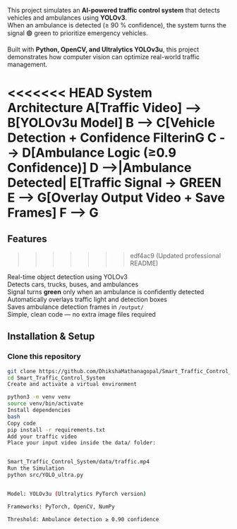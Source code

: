 
This project simulates an **AI-powered traffic control system** that detects vehicles and ambulances using **YOLOv3**.  
When an ambulance is detected (≥ 90 % confidence), the system turns the signal 🟢 green to prioritize emergency vehicles.  

Built with **Python, OpenCV, and Ultralytics YOLOv3u**, this project demonstrates how computer vision can optimize real-world traffic management.  

<<<<<<< HEAD
System Architecture
A[Traffic Video] --> B[YOLOv3u Model]
B --> C[Vehicle Detection + Confidence FilterinG
C --> D[Ambulance Logic (≥0.9 Confidence)]
D -->|Ambulance Detected| E[Traffic Signal -> GREEN
E --> G[Overlay Output Video + Save Frames]
F --> G
=======
## Features
>>>>>>> edf4ac9 (Updated professional README)

Real-time object detection using YOLOv3  
Detects cars, trucks, buses, and ambulances  
Signal turns **green** only when an ambulance is confidently detected  
Automatically overlays traffic light and detection boxes  
Saves ambulance detection frames in `/output/`  
Simple, clean code — no extra image files required  

## Installation & Setup

### Clone this repository
```bash
git clone https://github.com/DhikshaMathanagopal/Smart_Traffic_Control_System.git
cd Smart_Traffic_Control_System
Create and activate a virtual environment

python3 -m venv venv
source venv/bin/activate    
Install dependencies
bash
Copy code
pip install -r requirements.txt
Add your traffic video
Place your input video inside the data/ folder:


Smart_Traffic_Control_System/data/traffic.mp4
Run the Simulation
python src/YOLO_ultra.py


Model: YOLOv3u (Ultralytics PyTorch version)

Frameworks: PyTorch, OpenCV, NumPy

Threshold: Ambulance detection ≥ 0.90 confidence

